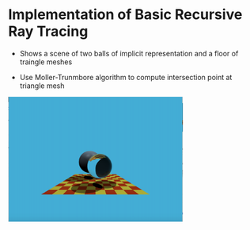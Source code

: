 # Implementation of Basic Recursive Ray Tracing

- Shows a scene of two balls of implicit representation and a floor of traingle meshes

- Use Moller-Trunmbore algorithm to compute intersection point at triangle mesh

<img src="https://github.com/SiqiHuang18/Games101/blob/main/Basic%20Recursive%20Ray%20Tracing/image/display.png" height ='70%' width="70%">
